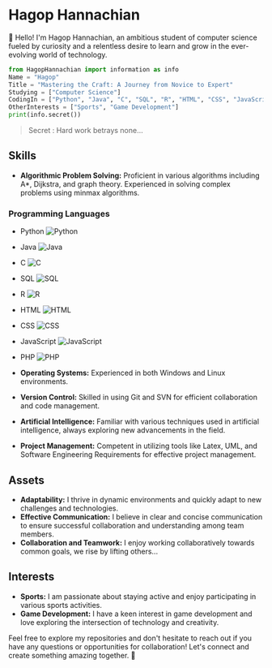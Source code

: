
# Hagop Hannachian

👋 Hello! I'm Hagop Hannachian, an ambitious student of computer science fueled by curiosity and a relentless desire to learn and grow in the ever-evolving world of technology.

```python
from HagopHannachian import information as info
Name = "Hagop"
Title = "Mastering the Craft: A Journey from Novice to Expert"
Studying = ["Computer Science"]
CodingIn = ["Python", "Java", "C", "SQL", "R", "HTML", "CSS", "JavaScript", "PHP"]
OtherInterests = ["Sports", "Game Development"]
print(info.secret())
```
> Secret : Hard work betrays none...

## Skills

- **Algorithmic Problem Solving:** Proficient in various algorithms including A\*, Dijkstra, and graph theory. Experienced in solving complex problems using minmax algorithms.

### Programming Languages

- Python ![Python](https://progress-bar.dev/80/?title=Python)
- Java ![Java](https://progress-bar.dev/80/?title=Java)
- C ![C](https://progress-bar.dev/80/?title=C)
- SQL ![SQL](https://progress-bar.dev/70/?title=SQL)
- R ![R](https://progress-bar.dev/60/?title=R)

- HTML ![HTML](https://progress-bar.dev/80/?title=HTML)
- CSS ![CSS](https://progress-bar.dev/70/?title=CSS)
- JavaScript ![JavaScript](https://progress-bar.dev/70/?title=JavaScript)
- PHP ![PHP](https://progress-bar.dev/60/?title=PHP)


- **Operating Systems:** Experienced in both Windows and Linux environments.
- **Version Control:** Skilled in using Git and SVN for efficient collaboration and code management.
- **Artificial Intelligence:** Familiar with various techniques used in artificial intelligence, always exploring new advancements in the field.
- **Project Management:** Competent in utilizing tools like Latex, UML, and Software Engineering Requirements for effective project management.

## Assets

- **Adaptability:** I thrive in dynamic environments and quickly adapt to new challenges and technologies.
- **Effective Communication:** I believe in clear and concise communication to ensure successful collaboration and understanding among team members.
- **Collaboration and Teamwork:** I enjoy working collaboratively towards common goals, we rise by lifting others...
## Interests

- **Sports:** I am passionate about staying active and enjoy participating in various sports activities.
- **Game Development:** I have a keen interest in game development and love exploring the intersection of technology and creativity.

Feel free to explore my repositories and don't hesitate to reach out if you have any questions or opportunities for collaboration! Let's connect and create something amazing together. 🚀

